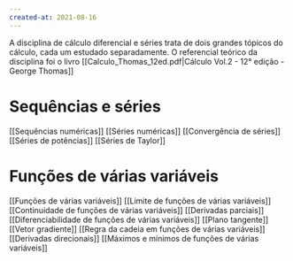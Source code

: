 ```yaml
---
created-at: 2021-08-16
---
```

A disciplina de cálculo diferencial e séries trata de dois grandes tópicos do cálculo, cada um estudado separadamente. O referencial teórico da disciplina foi o livro [[Calculo_Thomas_12ed.pdf|Cálculo Vol.2 - 12° edição - George Thomas]]

# Sequências e séries
[[Sequências numéricas]]
[[Séries numéricas]]
[[Convergência de séries]]
[[Séries de potências]]
[[Séries de Taylor]]

# Funções de várias variáveis
[[Funções de várias variáveis]]
[[Limite de funções de várias variáveis]]
[[Continuidade de funções de várias variáveis]]
[[Derivadas parciais]]
[[Diferenciabilidade de funções de várias variáveis]]
[[Plano tangente]]
[[Vetor gradiente]]
[[Regra da cadeia em funções de várias variáveis]]
[[Derivadas direcionais]]
[[Máximos e mínimos de funções de várias variáveis]]